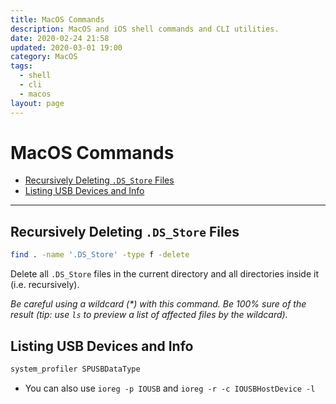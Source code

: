 ```yaml
---
title: MacOS Commands
description: MacOS and iOS shell commands and CLI utilities.
date: 2020-02-24 21:58
updated: 2020-03-01 19:00
category: MacOS
tags:
  - shell
  - cli
  - macos
layout: page
---
```


# MacOS Commands

- [Recursively Deleting `.DS_Store` Files](#recursively-deleting-dsstore-files)
- [Listing USB Devices and Info](#listing-usb-devices-and-info)

- - -

## Recursively Deleting `.DS_Store` Files

```sh
find . -name '.DS_Store' -type f -delete
```

Delete all `.DS_Store` files in the current directory and all directories inside it (i.e. recursively).

_Be careful using a wildcard (*) with this command. Be 100% sure of the result (tip: use `ls` to preview a list of affected files by the wildcard)._

## Listing USB Devices and Info

```sh
system_profiler SPUSBDataType
```

* You can also use `ioreg -p IOUSB` and `ioreg -r -c IOUSBHostDevice -l`
